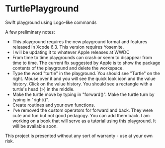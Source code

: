 # TurtlePlayground
Swift playground using Logo-like commands

A few preliminary notes:

* This playground requires the new playground format and features released in Xcode 6.3. This version requires Yosemite.
* I will be updating it to whatever Apple releases at WWDC
* From time to time playgrounds can crash or seem to disappear from time to time. The current fix suggested by Apple is to show the package contents of the playground and delete the workspace.
* Type the word "turtle" in the playground. You should see "Turtle" on the right. Mouse over it and you will see the quick look icon and the value history. Click on the value history. You should see a rectangle with a turtle's head (>) in the middle.
* Make the turtle move by typing in "forward()". Make the turtle turn by typing in "right()".
* Create routines and your own functions.
* I've removed the custom operators for forward and back. They were cute and fun but not good pedagogy. You can add them back.
I am working on a book that will serve as a tutorial using this playground. It will be available soon.

This project is presented without any sort of warranty - use at your own risk.

